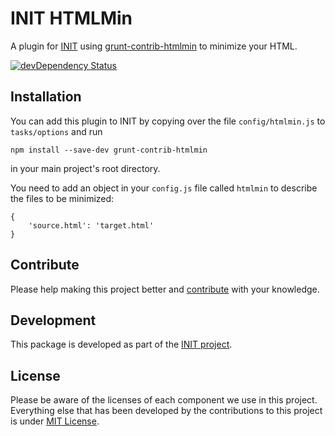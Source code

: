# INIT HTMLMin

A plugin for [INIT](http://use-init.com/) using [grunt-contrib-htmlmin](https://github.com/gruntjs/grunt-contrib-htmlmin) to minimize your HTML.

[![devDependency Status](https://david-dm.org/init/init-htmlmin/dev-status.png)](https://david-dm.org/use-init/init-htmlmin#info=devDependencies)

## Installation
You can add this plugin to INIT by copying over the file `config/htmlmin.js` to `tasks/options` and run

	npm install --save-dev grunt-contrib-htmlmin

in your main project's root directory.

You need to add an object in your `config.js` file called `htmlmin` to describe the files to be minimized:

	{
		'source.html': 'target.html'
	}

## Contribute
Please help making this project better and [contribute](CONTRIBUTING.md) with your knowledge.

## Development
This package is developed as part of the [INIT project](https://github.com/use-init).

## License
Please be aware of the licenses of each component we use in this project. Everything else that has been developed by the contributions to this project is under [MIT License](LICENSE.md).
